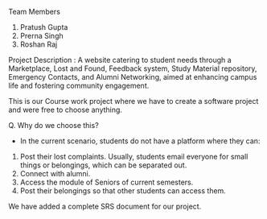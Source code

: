 Team Members
1. Pratush Gupta
2. Prerna Singh
3. Roshan Raj

Project Description : A website catering to student needs through a Marketplace, Lost and Found, Feedback system, Study Material repository, Emergency Contacts, and Alumni Networking, aimed at enhancing campus life and fostering community engagement.

This is our Course work project where we have to create a software project and were free to choose anything.

Q. Why do we choose this?
- In the current scenario, students do not have a platform where they can:

1. Post their lost complaints. Usually, students email everyone for small things or belongings, which can be separated out.
2. Connect with alumni.
3. Access the module of Seniors of current semesters.
4. Post their belongings so that other students can access them.

We have added a complete SRS document for our project.
